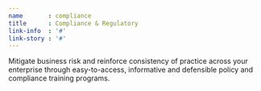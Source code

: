 ```yaml
---
name       : compliance
title      : Compliance & Regulatory
link-info  : '#'
link-story : '#'
---
```

Mitigate business risk and reinforce consistency of practice across your enterprise through easy-to-access, informative and defensible policy and compliance training programs.
